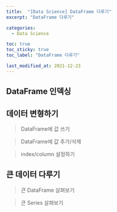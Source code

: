 ```yaml
---
title:  "[Data Science] DataFrame 다루기"
excerpt: "DataFrame 다루기"

categories:
  - Data Science

toc: true
toc_sticky: true
toc_label: "DataFrame 다루기"

last_modified_at: 2021-12-23
---
```


## DataFrame 인덱싱

<script src="https://gist.github.com/Geniemo/21a539174cf71ae3429ed0c5921be503.js"></script>

## 데이터 변형하기

> DataFrame에 값 쓰기

<script src="https://gist.github.com/Geniemo/8e8ae8ed70afadab90af42ef425a2635.js"></script>

<script src="https://gist.github.com/Geniemo/f57e606295a336da1fafcb4052be921d.js"></script>

> DataFrame에 값 추가/삭제

<script src="https://gist.github.com/Geniemo/4574b454fc3b65c8f10f4eba726e9933.js"></script>

> index/column 설정하기

<script src="https://gist.github.com/Geniemo/66ffec206c9db5bfd62c2b7dd2aaeee7.js"></script>

## 큰 데이터 다루기

> 큰 DataFrame 살펴보기

<script src="https://gist.github.com/Geniemo/ccf523ba604f6134fe6c33914c297b5f.js"></script>

> 큰 Series 살펴보기

<script src="https://gist.github.com/Geniemo/45fe27081f942ae0c5854a65916ebc0d.js"></script>